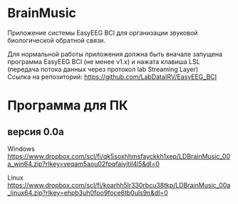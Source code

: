 # BrainMusic
Приложение системы EasуEEG BCI для организации звуковой биологической обратной связи. 

Для нормальной работы приложения должна быть вначале запущена программа EasyEEG BCI (не менее v1.x) и нажата клавиша LSL (передача потока данных через протокол lab Streaming Layer)  
Ссылка на репозиторий: https://github.com/LabDataIRV/EasyEEG_BCI

# Программа для ПК

## версия 0.0a

Windows https://www.dropbox.com/scl/fi/qk5soxhhmsfayckkh1xep/LDBrainMusic_00a_win64.zip?rlkey=veqam5aou02fpqfaivjtil4l5&dl=0

Linux https://www.dropbox.com/scl/fi/koarhh5lr330rbcu38tkp/LDBrainMusic_00a_linux64.zip?rlkey=ehpb3uh0fpo9foce6tb0uls9n&dl=0
